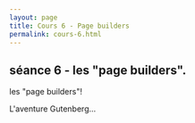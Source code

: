 ```yaml
---
layout: page
title: Cours 6 - Page builders
permalink: cours-6.html
---
```


## séance 6 - les "page builders".

les "page builders"!

L'aventure Gutenberg... 